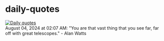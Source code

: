 # daily-quotes
[![Daily quotes](https://github.com/ceepu8/daily-quotes/actions/workflows/daily-quote.yml/badge.svg)](https://github.com/ceepu8/daily-quotes/actions/workflows/daily-quote.yml)<br/>
August 04, 2024 at 02:07 AM: "You are that vast thing that you see far, far off with great telescopes." - Alan Watts
